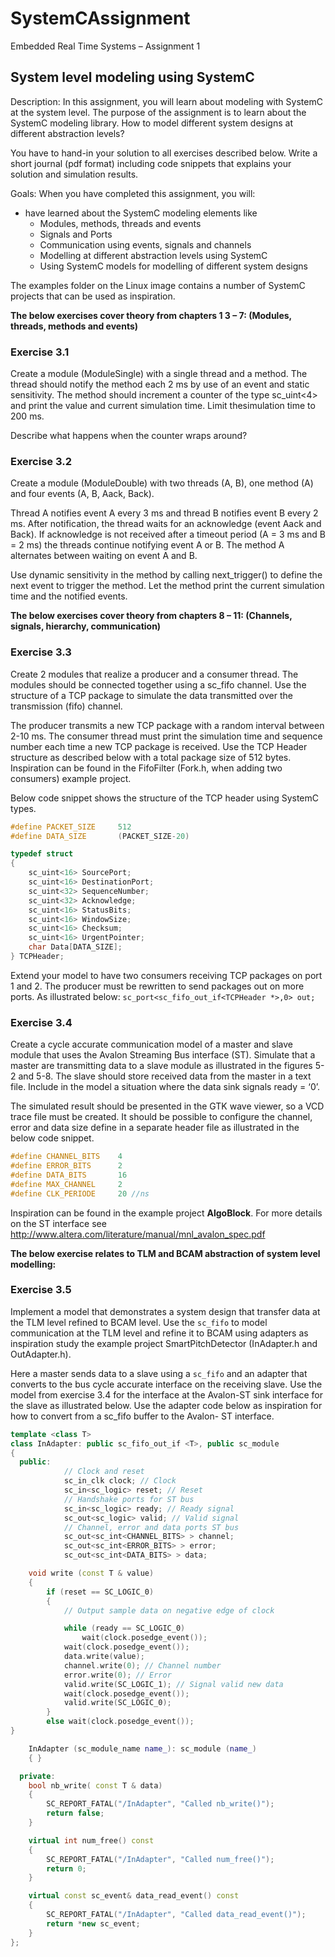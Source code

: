 # SystemCAssignment
Embedded Real Time Systems – Assignment 1 

## System level modeling using SystemC

Description:
In this assignment, you will learn about modeling with SystemC at the system level. The purpose
of the assignment is to learn about the SystemC modeling library. How to model different system
designs at different abstraction levels?

You have to hand-in your solution to all exercises described below. Write a short journal (pdf
format) including code snippets that explains your solution and simulation results.

Goals:
When you have completed this assignment, you will:
* have learned about the SystemC modeling elements like
    - Modules, methods, threads and events
    - Signals and Ports
    - Communication using events, signals and channels
    - Modelling at different abstraction levels using SystemC
    - Using SystemC models for modelling of different system designs

The examples folder on the Linux image contains a number of SystemC projects that can be used
as inspiration.

**The below exercises cover theory from chapters 1 3 – 7: (Modules, threads, methods and events)**

### Exercise 3.1 
Create a module (ModuleSingle) with a single thread and a method. 
The thread should notify the method each 2 ms by use of an event and static sensitivity. 
The method should increment a counter of the type sc_uint<4> and print the value and current simulation time. 
Limit thesimulation time to 200 ms. 

Describe what happens when the counter wraps around?

### Exercise 3.2 
Create a module (ModuleDouble) with two threads (A, B), one method (A) and four events (A,
B, Aack, Back). 

Thread A notifies event A every 3 ms and thread B notifies event B every 2 ms.
After notification, the thread waits for an acknowledge (event Aack and Back). If acknowledge is
not received after a timeout period (A = 3 ms and B = 2 ms) the threads continue notifying event A
or B. The method A alternates between waiting on event A and B. 

Use dynamic sensitivity in the method by calling next_trigger() to define the next event to trigger the method. Let the method
print the current simulation time and the notified events.

**The below exercises cover theory from chapters 8 – 11: (Channels, signals, hierarchy, communication)**

### Exercise 3.3
Create 2 modules that realize a producer and a consumer thread. The modules should be
connected together using a sc_fifo channel. Use the structure of a TCP package to simulate the
data transmitted over the transmission (fifo) channel. 

The producer transmits a new TCP package with a random interval between 2-10 ms. The consumer thread must print the simulation time and
sequence number each time a new TCP package is received. Use the TCP Header structure as
described below with a total package size of 512 bytes. Inspiration can be found in the FifoFilter
(Fork.h, when adding two consumers) example project.

Below code snippet shows the structure of the TCP header using SystemC types.

```c++
#define PACKET_SIZE     512
#define DATA_SIZE       (PACKET_SIZE-20)

typedef struct
{
    sc_uint<16> SourcePort;
    sc_uint<16> DestinationPort;
    sc_uint<32> SequenceNumber;
    sc_uint<32> Acknowledge;
    sc_uint<16> StatusBits;
    sc_uint<16> WindowSize;
    sc_uint<16> Checksum;
    sc_uint<16> UrgentPointer;
    char Data[DATA_SIZE];
} TCPHeader;
```

Extend your model to have two consumers receiving TCP packages on port 1 and 2. The producer
must be rewritten to send packages out on more ports. As illustrated below:
`sc_port<sc_fifo_out_if<TCPHeader *>,0> out;`

### Exercise 3.4 
Create a cycle accurate communication model of a master and slave module that uses the
Avalon Streaming Bus interface (ST). Simulate that a master are transmitting data to a slave
module as illustrated in the figures 5-2 and 5-8. The slave should store received data from the master
in a text file. Include in the model a situation where the data sink signals ready = ‘0’. 

The simulated result should be presented in the GTK wave viewer, so a VCD trace file must be created. It should be
possible to configure the channel, error and data size define in a separate header file as illustrated
in the below code snippet.

```c++
#define CHANNEL_BITS    4
#define ERROR_BITS      2
#define DATA_BITS       16
#define MAX_CHANNEL     2
#define CLK_PERIODE     20 //ns
```

Inspiration can be found in the example project **AlgoBlock**. For more details on the ST interface
see http://www.altera.com/literature/manual/mnl_avalon_spec.pdf

**The below exercise relates to TLM and BCAM abstraction of system level modelling:**

### Exercise 3.5 
Implement a model that demonstrates a system design that transfer data at the TLM level
refined to BCAM level. Use the `sc_fifo` to model communication at the TLM level and refine it to
BCAM using adapters as inspiration study the example project SmartPitchDetector (InAdapter.h and OutAdapter.h).

Here a master sends data to a slave using a `sc_fifo` and an adapter that
converts to the bus cycle accurate interface on the receiving slave. Use the model from exercise
3.4 for the interface at the Avalon-ST sink interface for the slave as illustrated below.
Use the adapter code below as inspiration for how to convert from a sc_fifo buffer to the Avalon-
ST interface.

```c++
template <class T>
class InAdapter: public sc_fifo_out_if <T>, public sc_module
{
  public:
            // Clock and reset
            sc_in_clk clock; // Clock
            sc_in<sc_logic> reset; // Reset
            // Handshake ports for ST bus
            sc_in<sc_logic> ready; // Ready signal
            sc_out<sc_logic> valid; // Valid signal
            // Channel, error and data ports ST bus
            sc_out<sc_int<CHANNEL_BITS> > channel;
            sc_out<sc_int<ERROR_BITS> > error;
            sc_out<sc_int<DATA_BITS> > data;

    void write (const T & value)
    {
        if (reset == SC_LOGIC_0)
        {
            // Output sample data on negative edge of clock

            while (ready == SC_LOGIC_0)
                wait(clock.posedge_event());
            wait(clock.posedge_event());
            data.write(value);
            channel.write(0); // Channel number
            error.write(0); // Error
            valid.write(SC_LOGIC_1); // Signal valid new data
            wait(clock.posedge_event());
            valid.write(SC_LOGIC_0);
        }
        else wait(clock.posedge_event());
}

    InAdapter (sc_module_name name_): sc_module (name_)
    { }

  private:
    bool nb_write( const T & data)
    {
        SC_REPORT_FATAL("/InAdapter", "Called nb_write()");
        return false;
    }

    virtual int num_free() const
    {
        SC_REPORT_FATAL("/InAdapter", "Called num_free()");
        return 0;
    }

    virtual const sc_event& data_read_event() const
    {
        SC_REPORT_FATAL("/InAdapter", "Called data_read_event()");
        return *new sc_event;
    }
};
```